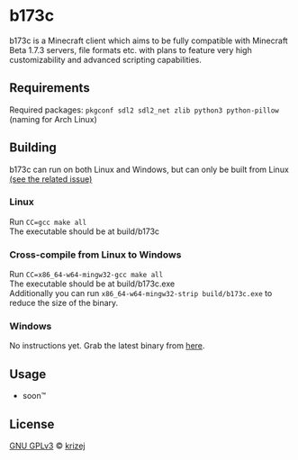 # b173c

b173c is a Minecraft client which aims to be fully compatible with Minecraft Beta 1.7.3 servers, file formats etc. with plans to feature very high customizability and advanced scripting capabilities.

## Requirements

Required packages:
`pkgconf sdl2 sdl2_net zlib python3 python-pillow` (naming for Arch Linux)

## Building
  
b173c can run on both Linux and Windows, but can only be built from Linux [(see the related issue)](https://github.com/krizej/b173c/issues/5)

### Linux
Run `CC=gcc make all`  
The executable should be at build/b173c  

### Cross-compile from Linux to Windows
Run `CC=x86_64-w64-mingw32-gcc make all`  
The executable should be at build/b173c.exe  
Additionally you can run `x86_64-w64-mingw32-strip build/b173c.exe` to reduce the size of the binary.  

### Windows
No instructions yet. Grab the latest binary from [here](https://github.com/krizej/b173c/actions).

## Usage

- soon™

## License

[GNU GPLv3](LICENSE) © [krizej](https://github.com/krizej)
